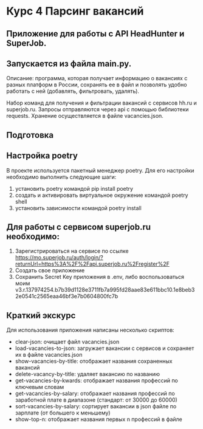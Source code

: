 # Курс 4 Парсинг вакансий

## Приложение для работы с API HeadHunter и SuperJob.
## Запускается из файла main.py.

Описание:
программа, которая получает информацию о вакансиях с разных платформ в России, сохранять ее в файл и позволять удобно работать с ней (добавлять, фильтровать, удалять).

Набор команд для получения и фильтрации вакансий с сервисов hh.ru и superjob.ru. Запросы отправляются через api с помощью библиотеки requests. Хранение осуществляется в файле vacancies.json.

## Подготовка
## Настройка poetry
В проекте используется пакетный менеджер poetry. Для его настройки необходимо выполнить следующие шаги:

1. установить poetry командой pip install poetry
2. создать и активировать виртуальное окружение командой poetry shell
3. установить зависимости командой poetry install
   
## Для работы с сервисом superjob.ru необходимо:
1. Зарегистрироваться на сервисе по ссылке https://mo.superjob.ru/auth/login/?returnUrl=https%3A%2F%2Fapi.superjob.ru%2Fregister%2F
2. Создать свое приложение
3. Сохранить Secret Key приложения в .env, либо воспользоваться моим v3.r.137974254.b7b39d1128e3711fb7a995fd28aae83e611bbc10.1e8beb32e0541c2565eaa46bf3e7b0604800fc7b

## Краткий экскурс

Для использования приложения написаны несколько скриптов:

- clear-json: очищает файл vacancies.json
- load-vacancies-to-json: загружает вакансии с сервисов и сохраняет их в файле vacancies.json
- show-vacancies-by-title: отображает названия сохраненных вакансий
- delete-vacancy-by-title: удаляет вакансию по названию
- get-vacancies-by-kwards: отображает названия профессий по ключевым словам
- get-vacancies-by-salary: отображает названия профессий по заработной плате в диапазоне (стандарт: от 30000 до 60000)
- sort-vacancies-by-salary: сортирует вакансии в json файле по зарплате (от большего к меньшему)
- show-top-n: отображает названия первых n профессий в файле

